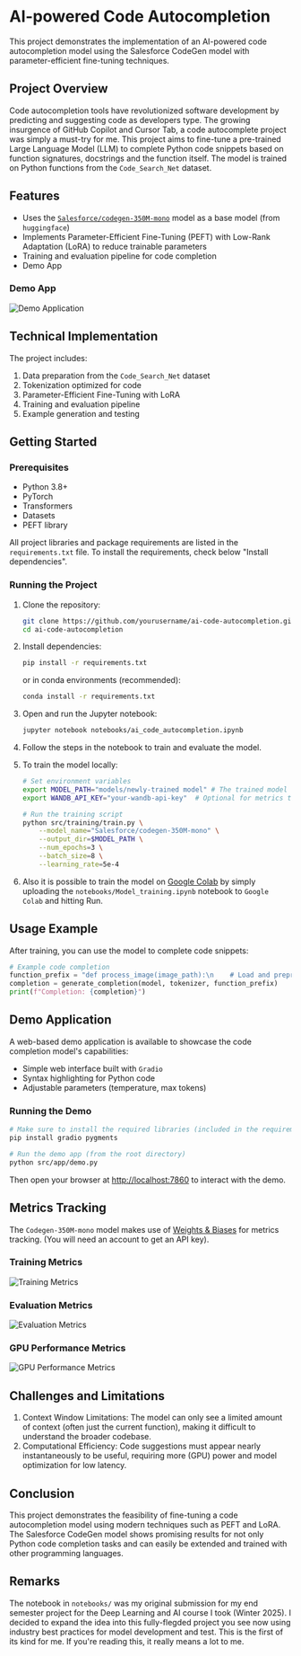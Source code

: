 # AI-powered Code Autocompletion

This project demonstrates the implementation of an AI-powered code autocompletion model using the Salesforce CodeGen model with parameter-efficient fine-tuning techniques.

## Project Overview

Code autocompletion tools have revolutionized software development by predicting and suggesting code as developers type. The growing insurgence of GitHub Copilot and Cursor Tab, a code autocomplete project was simply a must-try for me. This project aims to fine-tune a pre-trained Large Language Model (LLM) to complete Python code snippets based on function signatures, docstrings and the function itself. The model is trained on Python functions from the `Code_Search_Net` dataset.

## Features

- Uses the [`Salesforce/codegen-350M-mono`](https://huggingface.co/Salesforce/codegen-350M-mono) model as a base model (from `huggingface`)
- Implements Parameter-Efficient Fine-Tuning (PEFT) with Low-Rank Adaptation (LoRA) to reduce trainable parameters
- Training and evaluation pipeline for code completion
- Demo App

### Demo App

![Demo Application](assets/images/demo_app.png)

## Technical Implementation

The project includes:

1. Data preparation from the `Code_Search_Net` dataset
2. Tokenization optimized for code
3. Parameter-Efficient Fine-Tuning with LoRA
4. Training and evaluation pipeline
5. Example generation and testing

## Getting Started

### Prerequisites

- Python 3.8+
- PyTorch
- Transformers
- Datasets
- PEFT library

All project libraries and package requirements are listed in the `requirements.txt` file. To install the requirements, check below "Install dependencies".

### Running the Project

1. Clone the repository:

   ```bash
   git clone https://github.com/yourusername/ai-code-autocompletion.git
   cd ai-code-autocompletion
   ```

2. Install dependencies:

   ```bash
   pip install -r requirements.txt
   ```

   or in conda environments (recommended):

   ```bash
   conda install -r requirements.txt
   ```

3. Open and run the Jupyter notebook:

   ```bash
   jupyter notebook notebooks/ai_code_autocompletion.ipynb
   ```

4. Follow the steps in the notebook to train and evaluate the model.

5. To train the model locally:

   ```bash
   # Set environment variables
   export MODEL_PATH="models/newly-trained model" # The trained model will be saved to this path
   export WANDB_API_KEY="your-wandb-api-key"  # Optional for metrics tracking

   # Run the training script
   python src/training/train.py \
       --model_name="Salesforce/codegen-350M-mono" \
       --output_dir=$MODEL_PATH \
       --num_epochs=3 \
       --batch_size=8 \
       --learning_rate=5e-4
   ```

6. Also it is possible to train the model on [Google Colab](https://colab.research.google.com) by simply uploading the `notebooks/Model_training.ipynb` notebook to `Google Colab` and hitting Run.

## Usage Example

After training, you can use the model to complete code snippets:

```python
# Example code completion
function_prefix = "def process_image(image_path):\n    # Load and preprocess image\n    import numpy as np\n    img = "
completion = generate_completion(model, tokenizer, function_prefix)
print(f"Completion: {completion}")
```

## Demo Application

A web-based demo application is available to showcase the code completion model's capabilities:

- Simple web interface built with `Gradio`
- Syntax highlighting for Python code
- Adjustable parameters (temperature, max tokens)

### Running the Demo

```bash
# Make sure to install the required libraries (included in the requirements.txt)
pip install gradio pygments

# Run the demo app (from the root directory)
python src/app/demo.py
```

Then open your browser at [http://localhost:7860](http://localhost:7860) to interact with the demo.

## Metrics Tracking

The `Codegen-350M-mono` model makes use of [Weights & Biases](https://wandb.ai) for metrics tracking. (You will need an account to get an API key).

### Training Metrics

![Training Metrics](assets/images/train.png)

### Evaluation Metrics

![Evaluation Metrics](assets/images/eval.png)

### GPU Performance Metrics

![GPU Performance Metrics](assets/images/gpu.png)

## Challenges and Limitations

1. Context Window Limitations: The model can only see a limited amount of context (often just the current function), making it difficult to understand the broader codebase.
2. Computational Efficiency: Code suggestions must appear nearly instantaneously to be useful, requiring more (GPU) power and model optimization for low latency.

## Conclusion

This project demonstrates the feasibility of fine-tuning a code autocompletion model using modern techniques such as PEFT and LoRA. The Salesforce CodeGen model shows promising results for not only Python code completion tasks and can easily be extended and trained with other programming languages.

## Remarks

The notebook in `notebooks/` was my original submission for my end semester project for the Deep Learning and AI course I took (Winter 2025). I decided to expand the idea into this fully-flegded project you see now using industry best practices for model development and test. This is the first of its kind for me. If you're reading this, it really means a lot to me.
